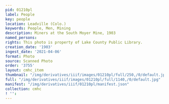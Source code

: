 ```yaml
---
pid: 01210pl
label: People
key: people
location: Leadville (Colo.)
keywords: People, Men, Mining
description: Miners at the South Moyer Mine, 1903
named_persons: 
rights: This photo is property of Lake County Public Library.
creation_date: '1903'
ingest_date: '2021-04-06'
format: Photo
source: Scanned Photo
order: '3755'
layout: cmhc_item
thumbnail: "/img/derivatives/iiif/images/01210pl/full/250,/0/default.jpg"
full: "/img/derivatives/iiif/images/01210pl/full/1140,/0/default.jpg"
manifest: "/img/derivatives/iiif/01210pl/manifest.json"
collection: cmhc
! '': 
---
```

